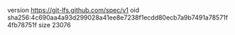 version https://git-lfs.github.com/spec/v1
oid sha256:4c690aa4a93d299028a41ee8e7238f1ecdd80ecb7a9b7491a78571f4fb78751f
size 23076
